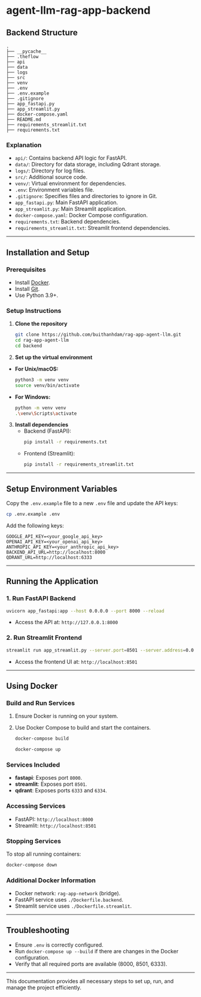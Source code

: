 # agent-llm-rag-app-backend

## Backend Structure

```
.
├── __pycache__
├── .theflow
├── api
├── data
├── logs
├── src
├── venv
├── .env
├── .env.example
├── .gitignore
├── app_fastapi.py
├── app_streamlit.py
├── docker-compose.yaml
├── README.md
├── requirements_streamlit.txt
├── requirements.txt
```

### Explanation
- `api/`: Contains backend API logic for FastAPI.
- `data/`: Directory for data storage, including Qdrant storage.
- `logs/`: Directory for log files.
- `src/`: Additional source code.
- `venv/`: Virtual environment for dependencies.
- `.env`: Environment variables file.
- `.gitignore`: Specifies files and directories to ignore in Git.
- `app_fastapi.py`: Main FastAPI application.
- `app_streamlit.py`: Main Streamlit application.
- `docker-compose.yaml`: Docker Compose configuration.
- `requirements.txt`: Backend dependencies.
- `requirements_streamlit.txt`: Streamlit frontend dependencies.

---

## Installation and Setup

### Prerequisites
- Install [Docker](https://docs.docker.com/get-docker/).
- Install [Git](https://git-scm.com/downloads).
- Use Python 3.9+.

### Setup Instructions

1. **Clone the repository**
   ```bash
   git clone https://github.com/buithanhdam/rag-app-agent-llm.git
   cd rag-app-agent-llm
   cd backend
   ```

2. **Set up the virtual environment**
- **For Unix/macOS:**
  ```bash
  python3 -m venv venv
  source venv/bin/activate
  ```
- **For Windows:**
  ```bash
  python -m venv venv
  .\venv\Scripts\activate
  ```
3. **Install dependencies**
   - Backend (FastAPI):
     ```bash
     pip install -r requirements.txt
     ```
   - Frontend (Streamlit):
     ```bash
     pip install -r requirements_streamlit.txt
     ```

---

## Setup Environment Variables

Copy the `.env.example` file to a new `.env` file and update the API keys:

```bash
cp .env.example .env
```

Add the following keys:

```plaintext
GOOGLE_API_KEY=<your_google_api_key>
OPENAI_API_KEY=<your_openai_api_key>
ANTHROPIC_API_KEY=<your_anthropic_api_key>
BACKEND_API_URL=http://localhost:8000
QDRANT_URL=http://localhost:6333
```

---

## Running the Application

### 1. Run FastAPI Backend

```bash
uvicorn app_fastapi:app --host 0.0.0.0 --port 8000 --reload
```

- Access the API at: `http://127.0.0.1:8000`

### 2. Run Streamlit Frontend

```bash
streamlit run app_streamlit.py --server.port=8501 --server.address=0.0.0.0
```

- Access the frontend UI at: `http://localhost:8501`

---

## Using Docker

### Build and Run Services
1. Ensure Docker is running on your system.
2. Use Docker Compose to build and start the containers.

   ```bash
   docker-compose build
   ```

   ```bash
   docker-compose up
   ```

### Services Included
- **fastapi**: Exposes port `8000`.
- **streamlit**: Exposes port `8501`.
- **qdrant**: Exposes ports `6333` and `6334`.

### Accessing Services
- FastAPI: `http://localhost:8000`
- Streamlit: `http://localhost:8501`

### Stopping Services
To stop all running containers:
```bash
docker-compose down
```

### Additional Docker Information
- Docker network: `rag-app-network` (bridge).
- FastAPI service uses `./Dockerfile.backend`.
- Streamlit service uses `./Dockerfile.streamlit`.

---

## Troubleshooting
- Ensure `.env` is correctly configured.
- Run `docker-compose up --build` if there are changes in the Docker configuration.
- Verify that all required ports are available (8000, 8501, 6333).

---

This documentation provides all necessary steps to set up, run, and manage the project efficiently.

